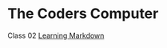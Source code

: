 # The Coders Computer
Class 02 [Learning Markdown](https://danielquilo.github.io/reading-notes-v1/code-102/102class-02)